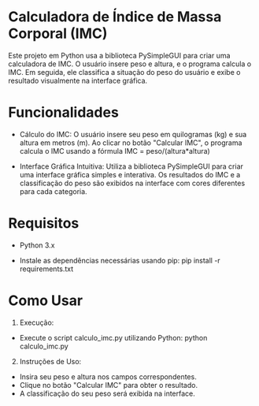 # Calculadora de Índice de Massa Corporal (IMC)
Este projeto em Python usa a biblioteca PySimpleGUI para criar uma calculadora de IMC. O usuário insere peso e altura, e o programa calcula o IMC. Em seguida, ele classifica a situação do peso do usuário e exibe o resultado visualmente na interface gráfica.

# Funcionalidades
- Cálculo do IMC: O usuário insere seu peso em quilogramas (kg) e sua altura em metros (m). Ao clicar no botão "Calcular IMC", o programa calcula o IMC usando a fórmula IMC = peso/(altura*altura)

- Interface Gráfica Intuitiva: Utiliza a biblioteca PySimpleGUI para criar uma interface gráfica simples e interativa. Os resultados do IMC e a classificação do peso são exibidos na interface com cores diferentes para cada categoria.

# Requisitos
- Python 3.x

- Instale as dependências necessárias usando pip:
pip install -r requirements.txt

# Como Usar
1. Execução:

- Execute o script calculo_imc.py utilizando Python:
python calculo_imc.py

2. Instruções de Uso:

- Insira seu peso e altura nos campos correspondentes.
- Clique no botão "Calcular IMC" para obter o resultado.
- A classificação do seu peso será exibida na interface.